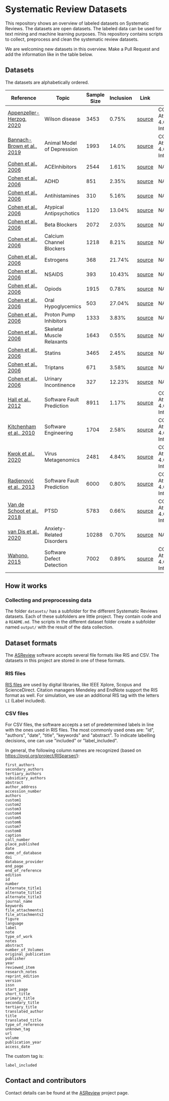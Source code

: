 # Systematic Review Datasets

This repository shows an overview of labeled datasets on Systematic Reviews. The
datasets are open datasets. The labeled data can be used for text mining and machine
learning purposes. This repository contains scripts to collect, preprocess and clean
the systematic review datasets.

We are welcoming new datasets in this overview. Make a Pull Request and add the 
information like in the table below. 

## Datasets

The datasets are alphabetically ordered. 

| Reference                  | Topic            | Sample Size | Inclusion | Link  |  License | 
|----------------------------|------------------|-------------|-----------|-------|----------|
|[Appenzeller-Herzog, 2020][1]| Wilson disease | 3453 | 0.75% | [source][2] | CC-BY Attribution 4.0 International |
|[Bannach-Brown et al., 2019][3] | Animal Model of Depression | 1993 | 14.0% | [source][4] | CC-BY Attribution 4.0 International |
|[Cohen et al., 2006][5]|  ACEInhibitors | 2544  | 1.61% | [source][6] | NA |
|[Cohen et al., 2006][7]| ADHD | 851  | 2.35% | [source][8] | NA |
|[Cohen et al., 2006][9]| Antihistamines  |  310 | 5.16% | [source][10] |NA  |
|[Cohen et al., 2006][11]| Atypical Antipsychotics  | 1120  | 13.04% | [source][12] | NA |
|[Cohen et al., 2006][13]| Beta Blockers  |  2072 | 2.03% | [source][14] |NA  |
|[Cohen et al., 2006][15]| Calcium Channel Blockers  | 1218  | 8.21% | [source][16] |NA  |
|[Cohen et al., 2006][17]| Estrogens  | 368  |21.74%  | [source][18] | NA |
|[Cohen et al., 2006][19]| NSAIDS  | 393  |10.43%  | [source][20] |NA  |
|[Cohen et al., 2006][21]| Opiods  |1915   |0.78%  | [source][22] |NA  |
|[Cohen et al., 2006][23]|Oral Hypoglycemics   | 503  |27.04%  | [source][24] | NA |
|[Cohen et al., 2006][25]|Proton Pump Inhibitors   | 1333  |3.83%  | [source][26] | NA |
|[Cohen et al., 2006][27]|Skeletal Muscle Relaxants   | 1643  |0.55%  | [source][28] | NA |
|[Cohen et al., 2006][29]|Statins   | 3465  |2.45% | [source][30] | NA |
|[Cohen et al., 2006][31]|Triptans   | 671  |3.58%  | [source][32] | NA |
|[Cohen et al., 2006][33]|Urinary Incontinence   | 327  |12.23% | [source][34] | NA |
|[Hall et al., 2012][35] | Software Fault Prediction  | 8911  | 1.17%  | [source][36] | CC-BY Attribution 4.0 International |
|[Kitchenham et al., 2010][37] | Software Engineering  | 1704  | 2.58%  | [source][38] | CC-BY Attribution 4.0 International |
|[Kwok et al., 2020][39] | Virus Metagenomics  | 2481  | 4.84%  | [source][40] | CC-BY Attribution 4.0 International | 
|[Radjenović et al., 2013][41] | Software Fault Prediction  | 6000  | 0.80%  | [source][42] | CC-BY Attribution 4.0 International |
|[Van de Schoot et al., 2018][43] | PTSD  | 5783  | 0.66%  | [source][44] | CC-BY Attribution 4.0 International |
| [van Dis et al., 2020][45] | Anxiety-Related Disorders | 10288  | 0.70%  | [source][46] | NA |
|[Wahono, 2015][47] | Software Defect Detection  | 7002  | 0.89%  | [source][48] | CC-BY Attribution 4.0 International |

## How it works

### Collecting and preprocessing data

The folder `datasets/` has a subfolder for the different Systematic Reviews
datasets. Each of these subfolders are little project. They contain code and a
`README.md`. The scripts in the different dataset folder create a subfolder
named `output/` with the result of the data collection.

## Dataset formats

The [ASReview][49] 
software accepts several file formats like RIS and CSV. The
datasets in this project are stored in one of these formats.

### RIS files

[RIS files][50] are used by
digital libraries, like IEEE Xplore, Scopus and ScienceDirect. Citation
managers Mendeley and EndNote support the RIS format as well. For simulation,
we use an additional RIS tag with the letters `LI` (Label included).

### CSV files

For CSV files, the software accepts a set of predetermined labels in line with
the ones used in RIS files. The most commonly used ones are: "id", "authors", "date", "title", "keywords" and "abstract". To indicate labelling decisions, one can use "included" or "label\_included". 

In general, the following column names are recognized (based on https://pypi.org/project/RISparser/):

	first_authors
	secondary_authors
	tertiary_authors
	subsidiary_authors
	abstract
	author_address
	accession_number
	authors
	custom1
	custom2
	custom3
	custom4
	custom5
	custom6
	custom7
	custom8
	caption
	call_number
	place_published
	date
	name_of_database
	doi
	database_provider
	end_page
	end_of_reference
	edition
	id
	number
	alternate_title1
	alternate_title2
	alternate_title3
	journal_name
	keywords
	file_attachments1
	file_attachments2
	figure
	language
	label
	note
	type_of_work
	notes
	abstract
	number_of_Volumes
	original_publication
	publisher
	year
	reviewed_item
	research_notes
	reprint_edition
	version
	issn
	start_page
	short_title
	primary_title
	secondary_title
	tertiary_title
	translated_author
	title
	translated_title
	type_of_reference
	unknown_tag
	url
	volume
	publication_year
	access_date

The custom tag is:

	label_included

## Contact and contributors

Contact details can be found at the [ASReview][51] 
project page. 

[1]:	https://onlinelibrary.wiley.com/doi/full/10.1111/liv.14179
[2]:	https://zenodo.org/record/3625931#.Xk5de5NKhQI
[3]:	https://systematicreviewsjournal.biomedcentral.com/articles/10.1186/s13643-019-0942-7#Comments
[4]:	https://zenodo.org/record/151190#.XQPGhYj7TD7
[5]:	https://www.ncbi.nlm.nih.gov/pmc/articles/PMC1447545/
[6]:	https://dmice.ohsu.edu/cohenaa/systematic-drug-class-review-data.html
[7]:	https://www.ncbi.nlm.nih.gov/pmc/articles/PMC1447545/
[8]:	https://dmice.ohsu.edu/cohenaa/systematic-drug-class-review-data.html
[9]:	https://www.ncbi.nlm.nih.gov/pmc/articles/PMC1447545/
[10]:	https://dmice.ohsu.edu/cohenaa/systematic-drug-class-review-data.html
[11]:	https://www.ncbi.nlm.nih.gov/pmc/articles/PMC1447545/
[12]:	https://dmice.ohsu.edu/cohenaa/systematic-drug-class-review-data.html
[13]:	https://www.ncbi.nlm.nih.gov/pmc/articles/PMC1447545/
[14]:	https://dmice.ohsu.edu/cohenaa/systematic-drug-class-review-data.html
[15]:	https://www.ncbi.nlm.nih.gov/pmc/articles/PMC1447545/
[16]:	https://dmice.ohsu.edu/cohenaa/systematic-drug-class-review-data.html
[17]:	https://www.ncbi.nlm.nih.gov/pmc/articles/PMC1447545/
[18]:	https://dmice.ohsu.edu/cohenaa/systematic-drug-class-review-data.html
[19]:	https://www.ncbi.nlm.nih.gov/pmc/articles/PMC1447545/
[20]:	https://dmice.ohsu.edu/cohenaa/systematic-drug-class-review-data.html
[21]:	https://www.ncbi.nlm.nih.gov/pmc/articles/PMC1447545/
[22]:	https://dmice.ohsu.edu/cohenaa/systematic-drug-class-review-data.html
[23]:	https://www.ncbi.nlm.nih.gov/pmc/articles/PMC1447545/
[24]:	https://dmice.ohsu.edu/cohenaa/systematic-drug-class-review-data.html
[25]:	https://www.ncbi.nlm.nih.gov/pmc/articles/PMC1447545/
[26]:	https://dmice.ohsu.edu/cohenaa/systematic-drug-class-review-data.html
[27]:	https://www.ncbi.nlm.nih.gov/pmc/articles/PMC1447545/
[28]:	https://dmice.ohsu.edu/cohenaa/systematic-drug-class-review-data.html
[29]:	https://www.ncbi.nlm.nih.gov/pmc/articles/PMC1447545/
[30]:	https://dmice.ohsu.edu/cohenaa/systematic-drug-class-review-data.html
[31]:	https://www.ncbi.nlm.nih.gov/pmc/articles/PMC1447545/
[32]:	https://dmice.ohsu.edu/cohenaa/systematic-drug-class-review-data.html
[33]:	https://www.ncbi.nlm.nih.gov/pmc/articles/PMC1447545/
[34]:	https://dmice.ohsu.edu/cohenaa/systematic-drug-class-review-data.html
[35]:	https://ieeexplore.ieee.org/document/6035727
[36]:	https://zenodo.org/record/1162952#.XIVBE_ZFyVR
[37]:	https://www.sciencedirect.com/science/article/abs/pii/S0950584910000467
[38]:	https://zenodo.org/record/1162952#.XIVBE_ZFyVR
[39]:	https://doi.org/10.3390/v12010107
[40]:	https://doi.org/10.17605/OSF.IO/5S27M
[41]:	https://www.sciencedirect.com/science/article/abs/pii/S0950584913000426
[42]:	https://zenodo.org/record/1162952#.XIVBE_ZFyVR
[43]:	https://doi.org/10.1080/00273171.2017.1412293
[44]:	https://osf.io/h5k2q/
[45]:	https://doi.org/10.1001/jamapsychiatry.2019.3986
[46]:	https://osf.io/4d9tu/
[47]:	http://journal.ilmukomputer.org/index.php/jse/article/view/47
[48]:	https://zenodo.org/record/1162952#.XIVBE_ZFyVR
[49]:	https://github.com/asreview/asreview
[50]:	https://en.wikipedia.org/wiki/RIS_(file_format)
[51]:	https://github.com/asreview/asreview#contact-and-contributors